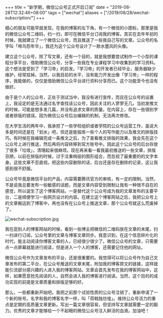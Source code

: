 +++
title = "新学期，微信公众号正式开启订阅"
date = "2019-08-28T12:32:46+08:00"
tags = ["wechat"]
aliases = ["/2019/08/28/wechat-subscription/"]
+++

细心的朋友可能早就发现，在我的博客的左下角，有一个微信的小图标，那里是我的微信公众号二维码，扫一扫，即可在微信平台订阅我的博客。其实在去年年初的时候，我就建立了一个微信公众号，而且推送了一些我自己写的文章。公众号的名字叫「啼鸟怨年华」，我还为这个公众号设计了一款水墨风的头像。

建立这个公众号，除了写文章，还有一个目的，就是我想要尝试制作一个小型的课程分享平台，借助微信公众号，分享一些我在专业课程学习中收集到的学习资料。这个想法是受到了「学习帝」的启发。「学习帝」的开发者已经毕业，服务器缺少维护，经常挂掉。当然，以我目前的水平，没有能力开发出像「学习帝」一样的程序，我能做的，仅仅是借助微信公众平台进行资料分享而已。这个功能至今也没有做好。

由于是个人的公众号，正处于测试当中，我没有进行宣传，而且在公众号的设置上，我设定的是无法通过名字查找该公众号，因此关注的人寥寥无几。当初发推文的时候，可能是想多发几篇，并没有追求文章的质量。在内容上，存在一些错别字或者排版的错误。因为微信公众号后台编辑的机制，无法再次修改。

在大学生活的两年中，我承担了一些学校组织或者学院的公众号运营工作，虽说大多是时间还是在「划水」吧，但还是能锻炼一些个人的写作能力以及推文的排版技巧。有时候在我编辑完成一条推文之后，为了查看推文排版的效果，我会先在这个公众号上进行推送，然后再将内容转移到官方账号中。因此这个公众号的后台存放了很多「垃圾」，清理起来很麻烦。现在再来看一看我最初推送的一些文章，排版丑陋，以前在排版的时候，过于注重绚丽的图形组合，而忽视了最重要的的文字本身。这些文章不忍直视。把这些内容删除的话，后台还是存在删除的记录，这让我感到很不舒服。

公众号毕竟是微信平台的产品，内容需要腾讯官方的审核，有一定的限制。当然，不是说我总要发布一些敏感的话题，而是文章内容受到限制让我有一种很不自在的感觉，所以诞生了这个博客网站，一是替代这个公众号成为我的文章发布的主要平台，二是顺便学习一些网页设计的内容。在建立这个博客网站之后，我把公众号上的文章搬运到了博客中，再也没有在公众号上推送文章，那个公众号就这么荒废掉了。

![wechat-subscription.jpg](/images/wechat-subscription.jpg)

我在逛别人的博客网站的时候，看到一些博主把微信的二维码放在文章的末尾，扫一扫进行订阅，公众号里的文章与博客文章同步。我意识到，在这个信息碎片化的时代，能主动阅读你博客文章的人，已经很少很少了。微信公众号的文章，只需要点一点屏幕就能进行阅读，但是进入一个人的博客，还需要记住他的网址。

微信公众号作为文章发布的平台，还是很重要的。我觉得可以将公众号作为自己文章发布的第二平台，在公众号推送的文章末尾，附加我的博客原文的链接，这样就能引流部分感兴趣的人进入我的博客网站。文章会首先发布在我的博客网站中，这样，如果愿意抢先阅读的人，自然会进入我的博客进行阅读。当然，这个目的的成功实现的前提是文章质量和排版足够的好。

那么，一些都重新开始吧。我把之前那个试验性质的公众号注销了，重新申请了一个新的账号。名字和我的博客名字一样，叫「荷戟独彷徨」。维持公众号活力的重点是定期的高质量文章更新。写出一篇文章很容易，但坚持写文章就需要一定的毅力。优秀的文章才能够给一个不起眼的微信公众号注入鲜活的血液。加油吧！